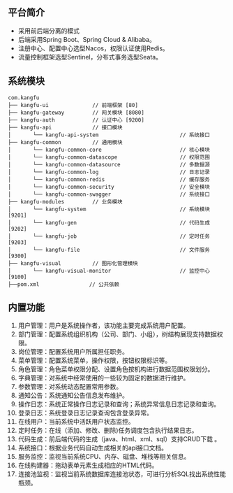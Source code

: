 ## 平台简介

* 采用前后端分离的模式
* 后端采用Spring Boot、Spring Cloud & Alibaba。
* 注册中心、配置中心选型Nacos，权限认证使用Redis。
* 流量控制框架选型Sentinel，分布式事务选型Seata。

## 系统模块

~~~
com.kangfu     
├── kangfu-ui              // 前端框架 [80]
├── kangfu-gateway         // 网关模块 [8080]
├── kangfu-auth            // 认证中心 [9200]
├── kangfu-api             // 接口模块
│       └── kangfu-api-system                          // 系统接口
├── kangfu-common          // 通用模块
│       └── kangfu-common-core                         // 核心模块
│       └── kangfu-common-datascope                    // 权限范围
│       └── kangfu-common-datasource                   // 多数据源
│       └── kangfu-common-log                          // 日志记录
│       └── kangfu-common-redis                        // 缓存服务
│       └── kangfu-common-security                     // 安全模块
│       └── kangfu-common-swagger                      // 系统接口
├── kangfu-modules         // 业务模块
│       └── kangfu-system                              // 系统模块 [9201]
│       └── kangfu-gen                                 // 代码生成 [9202]
│       └── kangfu-job                                 // 定时任务 [9203]
│       └── kangfu-file                                // 文件服务 [9300]
├── kangfu-visual          // 图形化管理模块
│       └── kangfu-visual-monitor                      // 监控中心 [9100]
├──pom.xml                // 公共依赖
~~~

## 内置功能

1.  用户管理：用户是系统操作者，该功能主要完成系统用户配置。
2.  部门管理：配置系统组织机构（公司、部门、小组），树结构展现支持数据权限。
3.  岗位管理：配置系统用户所属担任职务。
4.  菜单管理：配置系统菜单，操作权限，按钮权限标识等。
5.  角色管理：角色菜单权限分配、设置角色按机构进行数据范围权限划分。
6.  字典管理：对系统中经常使用的一些较为固定的数据进行维护。
7.  参数管理：对系统动态配置常用参数。
8.  通知公告：系统通知公告信息发布维护。
9.  操作日志：系统正常操作日志记录和查询；系统异常信息日志记录和查询。
10. 登录日志：系统登录日志记录查询包含登录异常。
11. 在线用户：当前系统中活跃用户状态监控。
12. 定时任务：在线（添加、修改、删除)任务调度包含执行结果日志。
13. 代码生成：前后端代码的生成（java、html、xml、sql）支持CRUD下载 。
14. 系统接口：根据业务代码自动生成相关的api接口文档。
15. 服务监控：监视当前系统CPU、内存、磁盘、堆栈等相关信息。
16. 在线构建器：拖动表单元素生成相应的HTML代码。
17. 连接池监视：监视当前系统数据库连接池状态，可进行分析SQL找出系统性能瓶颈。
